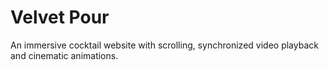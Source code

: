 # Velvet Pour

An immersive cocktail website with scrolling, synchronized video playback and cinematic animations.
